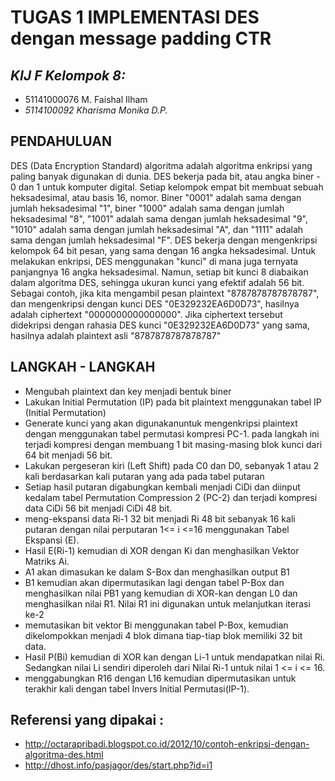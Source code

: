 # TUGAS 1 IMPLEMENTASI DES dengan message padding CTR

## *KIJ F Kelompok 8:*
- 51141000076 M. Faishal Ilham 
- *5114100092 Kharisma Monika D.P.*

## PENDAHULUAN
DES (Data Encryption Standard) algoritma adalah algoritma enkripsi yang paling banyak digunakan di dunia. DES bekerja pada bit, atau angka biner - 0 dan 1 untuk komputer digital. Setiap kelompok empat bit membuat sebuah heksadesimal, atau basis 16, nomor. Biner "0001" adalah sama dengan jumlah heksadesimal "1", biner "1000" adalah sama dengan jumlah heksadesimal "8", "1001" adalah sama dengan jumlah heksadesimal "9", "1010" adalah sama dengan jumlah heksadesimal "A", dan "1111" adalah sama dengan jumlah heksadesimal "F".
DES bekerja dengan mengenkripsi kelompok 64 bit pesan, yang sama dengan 16 angka heksadesimal. Untuk melakukan enkripsi, DES menggunakan "kunci" di mana juga ternyata panjangnya 16 angka heksadesimal. Namun, setiap bit kunci 8 diabaikan dalam algoritma DES, sehingga ukuran kunci yang efektif adalah 56 bit. 
Sebagai contoh, jika kita mengambil pesan plaintext "8787878787878787", dan mengenkripsi dengan kunci DES "0E329232EA6D0D73", hasilnya adalah ciphertext "0000000000000000". Jika ciphertext tersebut didekripsi dengan rahasia DES kunci "0E329232EA6D0D73" yang sama, hasilnya adalah plaintext asli "8787878787878787"
 
## LANGKAH - LANGKAH
- Mengubah plaintext dan key menjadi bentuk biner
- Lakukan Initial Permutation (IP) pada bit plaintext menggunakan tabel IP (Initial Permutation)
- Generate kunci yang akan digunakanuntuk mengenkripsi plaintext dengan menggunakan tabel permutasi kompresi PC-1.
  pada langkah ini terjadi kompresi dengan membuang 1 bit masing-masing blok kunci dari 64 bit menjadi 56 bit.
- Lakukan pergeseran kiri (Left Shift) pada C0 dan D0, sebanyak 1 atau 2 kali berdasarkan kali putaran yang ada pada tabel putaran
- Setiap hasil putaran digabungkan kembali menjadi CiDi dan diinput kedalam tabel Permutation Compression 2 (PC-2) dan terjadi kompresi data CiDi 56 bit menjadi CiDi 48 bit.
- meng-ekspansi data Ri-1 32 bit menjadi Ri 48 bit sebanyak 16 kali putaran dengan nilai perputaran 1<= i <=16 menggunakan Tabel Ekspansi (E).
- Hasil E(Ri-1) kemudian di XOR dengan Ki dan menghasilkan Vektor Matriks Ai.
- A1 akan dimasukan ke dalam S-Box dan menghasilkan output B1
- B1 kemudian akan dipermutasikan lagi dengan tabel P-Box dan menghasilkan nilai PB1 yang kemudian di XOR-kan dengan L0 dan menghasilkan nilai R1. Nilai R1 ini digunakan untuk melanjutkan iterasi ke-2
- memutasikan bit vektor Bi menggunakan tabel P-Box, kemudian dikelompokkan menjadi 4 blok dimana tiap-tiap blok memiliki 32 bit data.
- Hasil P(Bi) kemudian di XOR kan dengan Li-1 untuk mendapatkan nilai Ri.
  Sedangkan nilai Li sendiri diperoleh dari Nilai Ri-1 untuk nilai 1 <= i <= 16.
- menggabungkan R16 dengan L16 kemudian dipermutasikan untuk terakhir kali dengan tabel Invers Initial Permutasi(IP-1).

## Referensi yang dipakai :
- http://octarapribadi.blogspot.co.id/2012/10/contoh-enkripsi-dengan-algoritma-des.html
- http://dhost.info/pasjagor/des/start.php?id=i1

